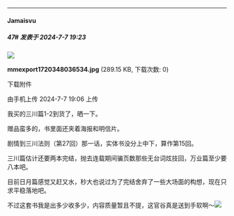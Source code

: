 ﻿
*****

####  Jamaisvu  
##### 47#       发表于 2024-7-7 19:23

<img src="https://img.saraba1st.com/forum/202407/07/190627axqbqe1ek3azx7kb.jpg" referrerpolicy="no-referrer">

<strong>mmexport1720348036534.jpg</strong> (289.15 KB, 下载次数: 0)

下载附件

由手机上传
2024-7-7 19:06 上传

我买的三川篇1-2到货了，晒一下。

赠品蛮多的，书里面还夹着海报和明信片。

剧情到三川法则（第27回）那一话，实体书没分上中下，算作第15回。

三川篇估计还要两本完结，抛去连载期间骗页数那些无台词炫技回，万业篇至少要八本吧。

目前日月篇感觉又赶又水，秒大也说过为了完结舍弃了一些大场面的构想，现在只求平稳落地吧。

不过这套书我是出多少收多少，内容质量暂且不提，这官谷真是送到手软啊～<img src="https://static.saraba1st.com/image/smiley/face2017/072.png" referrerpolicy="no-referrer">

